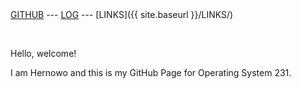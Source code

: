 <br><br>
[GITHUB](https://github.com/cbkadal/os231/) ---
[LOG](TXT/mylog.txt) ---
[LINKS]({{ site.baseurl }}/LINKS/)

<br>

Hello, welcome!

I am Hernowo and this is my GitHub Page for Operating System 231.


